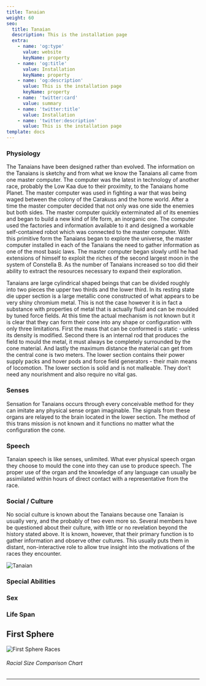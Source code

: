 ```yaml
---
title: Tanaian
weight: 60
seo:
  title: Tanaian
  description: This is the installation page
  extra:
    - name: 'og:type'
      value: website
      keyName: property
    - name: 'og:title'
      value: Installation
      keyName: property
    - name: 'og:description'
      value: This is the installation page
      keyName: property
    - name: 'twitter:card'
      value: summary
    - name: 'twitter:title'
      value: Installation
    - name: 'twitter:description'
      value: This is the installation page
template: docs
---
```


### Physiology
The Tanaians have been designed rather than evolved. The information on the Tanaians is sketchy and from what we know the Tanaians all came from one master computer. The computer was the latest in technology of another race, probably the Low Kaa due to their proximity, to the Tanaians home Planet. The master computer was used in fighting a war that was being waged between the colony of the Carakuss and the home world. After a time the master computer decided that not only was one side the enemies but both sides. The master computer quickly exterminated all of its enemies and began to build a new kind of life form, an inorganic one. The computer used the factories and information available to it and designed a workable self-contained robot which was connected to the master computer. With this primitive form the Tanaians began to explore the universe, the master computer installed in each of the Tanaians the need to gather information as one of the most basic laws. The master computer began slowly until he had extensions of himself to exploit the riches of the second largest moon in the system of Constella B. As the number of Tanaians increased so too did their ability to extract the resources necessary to expand their exploration.

Tanaians are large cylindrical shaped beings that can be divided roughly into two pieces the upper two thirds and the lower third. In its resting state die upper section is a large metallic cone constructed of what appears to be very shiny chromium metal. This is not the case however it is in fact a substance with properties of metal that is actually fluid and can be moulded by tuned force fields. At this time the actual mechanism is not known but it is clear that they can form their cone into any shape or configuration with only three limitations. First the mass that can be conformed is static - unless its density is modified. Second there is an internal rod that produces the field to mould the metal, it must always be completely surrounded by the cone material. And lastly the maximum distance the material can get from the central cone is two meters. The lower section contains their power supply packs and hover pods and force field generators - their main means of locomotion. The lower section is solid and is not malleable. They don’t need any nourishment and also require no vital gas.

### Senses
Sensation for Tanaians occurs through every conceivable method for they can imitate any physical sense organ imaginable. The signals from these organs are relayed to the brain located in the lower section. The method of this trans mission is not known and it functions no matter what the configuration the cone.</p>

### Speech
Tanaian speech is like senses, unlimited. What ever physical speech organ they choose to mould the cone into they can use to produce speech. The proper use of the organ and the knowledge of any language can usually be assimilated within hours of direct contact with a representative from the race.</p>

### Social / Culture
No social culture is known about the Tanaians because one Tanaian is usually very, and the probably of two even more so. Several members have be questioned about their culture, with little or no revelation beyond the history stated above. It is known, however, that their primary function is to gather information and observe other cultures. This usually puts them in distant, non-interactive role to allow true insight into the motivations of the races they encounter.</p>

![Tanaian](/images/Tanaian_bw.jpg)</p>


### Special Abilities

### Sex

### Life Span

## First Sphere
![First Sphere Races](/images/RacesSizeChart-01small.png)</p>
###### Racial Size Comparison Chart
---

